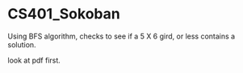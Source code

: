 # CS401_Sokoban
Using BFS algorithm, checks to see if a 5 X 6 gird, or less contains a solution.


look at pdf first.
